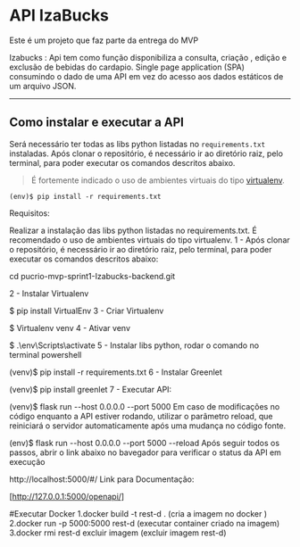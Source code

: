 # API IzaBucks 

Este é um projeto que faz parte da entrega do MVP 

Izabucks : Api tem como função disponibiliza a consulta, criação , edição e exclusão de bebidas do cardapio. Single page application (SPA) consumindo o dado de uma API em vez do acesso aos dados estáticos de um arquivo JSON.

---
## Como instalar e executar a API


Será necessário ter todas as libs python listadas no `requirements.txt` instaladas.
Após clonar o repositório, é necessário ir ao diretório raiz, pelo terminal, para poder executar os comandos descritos abaixo.

> É fortemente indicado o uso de ambientes virtuais do tipo [virtualenv](https://virtualenv.pypa.io/en/latest/installation.html).

```
(env)$ pip install -r requirements.txt
```

Requisitos:

Realizar a instalação das libs python listadas no requirements.txt.
É recomendado o uso de ambientes virtuais do tipo virtualenv.
1 - Após clonar o repositório, é necessário ir ao diretório raiz, pelo terminal, para poder executar os comandos descritos abaixo:

cd pucrio-mvp-sprint1-Izabucks-backend.git

2 - Instalar Virtualenv

$ pip install VirtualEnv
3 - Criar Virtualenv

$ Virtualenv venv
4 - Ativar venv

$ .\env\Scripts\activate
5 - Instalar libs python, rodar o comando no terminal powershell

(venv)$ pip install -r requirements.txt
6 - Instalar Greenlet

(venv)$ pip install greenlet
7 - Executar API:

(venv)$ flask run --host 0.0.0.0 --port 5000
Em caso de modificações no código enquanto a API estiver rodando, utilizar o parâmetro reload, que reiniciará o servidor automaticamente após uma mudança no código fonte.

(env)$ flask run --host 0.0.0.0 --port 5000 --reload
Após seguir todos os passos, abrir o link abaixo no bavegador para verificar o status da API em execução

http://localhost:5000/#/
Link para Documentação:

[http://127.0.0.1:5000/openapi/]

#Executar Docker 
1.docker build -t rest-d . (cria a imagem no docker )
2.docker run -p 5000:5000 rest-d (executar container criado na imagem)
3.docker rmi rest-d excluir imagem (excluir imagem rest-d) 

